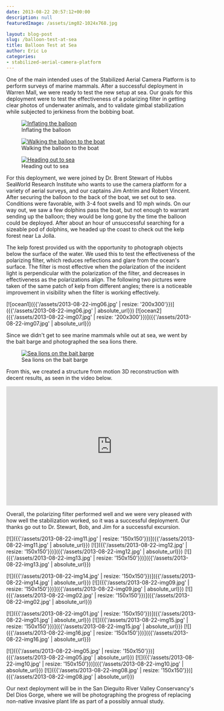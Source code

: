 ```yaml
---
date: 2013-08-22 20:57:12+00:00
description: null
featuredImage: /assets/img02-1024x768.jpg

layout: blog-post
slug: /balloon-test-at-sea
title: Balloon Test at Sea
author: Eric Lo
categories:
- stabilized-aerial-camera-platform
---
```

One of the main intended uses of the Stabilized Aerial Camera Platform is to perform surveys of marine mammals. After a successful deployment in Warren Mall, we were ready to test the new setup at sea. Our goals for this deployment were to test the effectiveness of a polarizing filter in getting clear photos of underwater animals, and to validate gimbal stabilization while subjected to jerkiness from the bobbing boat.

<figure>
<a href="{{'/assets/2013-08-22-img02.jpg' | absolute_url}}"><img src="{{'/assets/2013-08-22-img02.jpg' | resize: '640x480'}}" alt="Inflating the balloon"></a>
<figcaption>Inflating the balloon</figcaption>
</figure>

<figure>
<a href="{{'/assets/2013-08-22-img03.jpg' | absolute_url}}"><img src="{{'/assets/2013-08-22-img03.jpg' | resize: '640x480'}}" alt="Walking the balloon to the boat"></a>
<figcaption>Walking the balloon to the boat</figcaption>
</figure>

<figure>
<a href="{{'/assets/2013-08-22-img04.jpg' | absolute_url}}"><img src="{{'/assets/2013-08-22-img04.jpg' | resize: '640x480'}}" alt="Heading out to sea"></a>
<figcaption>Heading out to sea</figcaption>
</figure>

For this deployment, we were joined by Dr. Brent Stewart of Hubbs SeaWorld Research Institute who wants to use the camera platform for a variety of aerial surveys, and our captains Jim Antrim and Robert Vincent. After securing the balloon to the back of the boat, we set out to sea. Conditions were favorable, with 3-4 foot swells and 10 mph winds. On our way out, we saw a few dolphins pass the boat, but not enough to warrant sending up the balloon; they would be long gone by the time the balloon could be deployed. After about an hour of unsuccessful searching for a sizeable pod of dolphins, we headed up the coast to check out the kelp forest near La Jolla.

The kelp forest provided us with the opportunity to photograph objects below the surface of the water. We used this to test the effectiveness of the polarizing filter, which reduces reflections and glare from the ocean's surface. The filter is most effective when the polarization of the incident light is perpendicular with the polarization of the filter, and decreases in effectiveness as the polarizations align. The following two pictures were taken of the same patch of kelp from different angles; there is a noticeable improvement in visibility when the filter is working effectively.

[![ocean1]({{'/assets/2013-08-22-img06.jpg' | resize: '200x300'}})]({{'/assets/2013-08-22-img06.jpg' | absolute_url}})
[![ocean2]({{'/assets/2013-08-22-img07.jpg' | resize: '200x300'}})]({{'/assets/2013-08-22-img07.jpg' | absolute_url}})

Since we didn't get to see marine mammals while out at sea, we went by the bait barge and photographed the sea lions there.

<figure>
<a href="{{'/assets/2013-08-22-img09.jpg' | absolute_url}}"><img src="{{'/assets/2013-08-22-img09.jpg' | resize: '640x480'}}" alt="Sea lions on the bait barge"></a>
<figcaption>Sea lions on the bait barge</figcaption>
</figure>

From this, we created a structure from motion 3D reconstruction with decent results, as seen in the video below.

<iframe width="560" height="315" src="https://www.youtube.com/embed/dLnQItXc11A?si=N5xUGyhb1POi4Qpr" title="YouTube video player" frameborder="0" allow="accelerometer; autoplay; clipboard-write; encrypted-media; gyroscope; picture-in-picture; web-share" allowfullscreen></iframe>

Overall, the polarizing filter performed well and we were very pleased with how well the stabilization worked, so it was a successful deployment. Our thanks go out to Dr. Stewart, Bob, and Jim for a successful excursion.

[![]({{'/assets/2013-08-22-img11.jpg' | resize: '150x150'}})]({{'/assets/2013-08-22-img11.jpg' | absolute_url}})
[![]({{'/assets/2013-08-22-img12.jpg' | resize: '150x150'}})]({{'/assets/2013-08-22-img12.jpg' | absolute_url}})
[![]({{'/assets/2013-08-22-img13.jpg' | resize: '150x150'}})]({{'/assets/2013-08-22-img13.jpg' | absolute_url}})

[![]({{'/assets/2013-08-22-img14.jpg' | resize: '150x150'}})]({{'/assets/2013-08-22-img14.jpg' | absolute_url}})
[![]({{'/assets/2013-08-22-img09.jpg' | resize: '150x150'}})]({{'/assets/2013-08-22-img09.jpg' | absolute_url}})
[![]({{'/assets/2013-08-22-img02.jpg' | resize: '150x150'}})]({{'/assets/2013-08-22-img02.jpg' | absolute_url}})

[![]({{'/assets/2013-08-22-img01.jpg' | resize: '150x150'}})]({{'/assets/2013-08-22-img01.jpg' | absolute_url}})
[![]({{'/assets/2013-08-22-img15.jpg' | resize: '150x150'}})]({{'/assets/2013-08-22-img15.jpg' | absolute_url}})
[![]({{'/assets/2013-08-22-img16.jpg' | resize: '150x150'}})]({{'/assets/2013-08-22-img16.jpg' | absolute_url}})

[![]({{'/assets/2013-08-22-img05.jpg' | resize: '150x150'}})]({{'/assets/2013-08-22-img05.jpg' | absolute_url}})
[![]({{'/assets/2013-08-22-img10.jpg' | resize: '150x150'}})]({{'/assets/2013-08-22-img10.jpg' | absolute_url}})
[![]({{'/assets/2013-08-22-img08.jpg' | resize: '150x150'}})]({{'/assets/2013-08-22-img08.jpg' | absolute_url}})

Our next deployment will be in the San Dieguito River Valley Conservancy's Del Dios Gorge, where we will be photographing the progress of replacing non-native invasive plant life as part of a possibly annual study.
